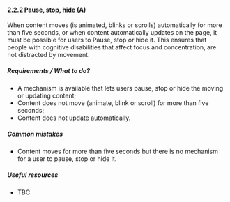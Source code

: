 #### [2.2.2 Pause, stop, hide (A)](https://www.w3.org/TR/UNDERSTANDING-WCAG20/time-limits-pause.html)

When content moves (is animated, blinks or scrolls) automatically for more than five seconds, or when content automatically updates on the page, it must be possible for users to Pause, stop or hide it. This ensures that people with cognitive disabilities that affect focus and concentration, are not distracted by movement.

##### Requirements / What to do?

*   A mechanism is available that lets users pause, stop or hide the moving or updating content;
*   Content does not move (animate, blink or scroll) for more than five seconds;
*   Content does not update automatically.

##### Common mistakes

*   Content moves for more than five seconds but there is no mechanism for a user to pause, stop or hide it.

##### Useful resources

*   TBC
